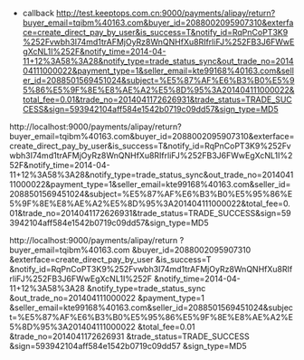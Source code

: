 - callback
 http://test.keeptops.com.cn:9000/payments/alipay/return?buyer_email=tqibm%40163.com&buyer_id=2088002095907310&exterface=create_direct_pay_by_user&is_success=T&notify_id=RqPnCoPT3K9%252Fvwbh3I74md1trAFMjOyRz8WnQNHfXu8RIfrliFJ%252FB3J6FWwEgXcNL1I%252F&notify_time=2014-04-11+12%3A58%3A28&notify_type=trade_status_sync&out_trade_no=201404111000022&payment_type=1&seller_email=kte99168%40163.com&seller_id=2088501569451024&subject=%E5%87%AF%E6%B3%B0%E5%95%86%E5%9F%8E%E8%AE%A2%E5%8D%95%3A201404111000022&total_fee=0.01&trade_no=2014041172626931&trade_status=TRADE_SUCCESS&sign=593942104aff584e1542b0719c09dd57&sign_type=MD5

 http://localhost:9000/payments/alipay/return?buyer_email=tqibm%40163.com&buyer_id=2088002095907310&exterface=create_direct_pay_by_user&is_success=T&notify_id=RqPnCoPT3K9%252Fvwbh3I74md1trAFMjOyRz8WnQNHfXu8RIfrliFJ%252FB3J6FWwEgXcNL1I%252F&notify_time=2014-04-11+12%3A58%3A28&notify_type=trade_status_sync&out_trade_no=201404111000022&payment_type=1&seller_email=kte99168%40163.com&seller_id=2088501569451024&subject=%E5%87%AF%E6%B3%B0%E5%95%86%E5%9F%8E%E8%AE%A2%E5%8D%95%3A201404111000022&total_fee=0.01&trade_no=2014041172626931&trade_status=TRADE_SUCCESS&sign=593942104aff584e1542b0719c09dd57&sign_type=MD5

 http://localhost:9000/payments/alipay/return
 ?buyer_email=tqibm%40163.com
 &buyer_id=2088002095907310
 &exterface=create_direct_pay_by_user
 &is_success=T
 &notify_id=RqPnCoPT3K9%252Fvwbh3I74md1trAFMjOyRz8WnQNHfXu8RIfrliFJ%252FB3J6FWwEgXcNL1I%252F
 &notify_time=2014-04-11+12%3A58%3A28
 &notify_type=trade_status_sync
 &out_trade_no=201404111000022
 &payment_type=1
 &seller_email=kte99168%40163.com&seller_id=2088501569451024&subject=%E5%87%AF%E6%B3%B0%E5%95%86%E5%9F%8E%E8%AE%A2%E5%8D%95%3A201404111000022
 &total_fee=0.01
 &trade_no=2014041172626931
 &trade_status=TRADE_SUCCESS
 &sign=593942104aff584e1542b0719c09dd57
 &sign_type=MD5